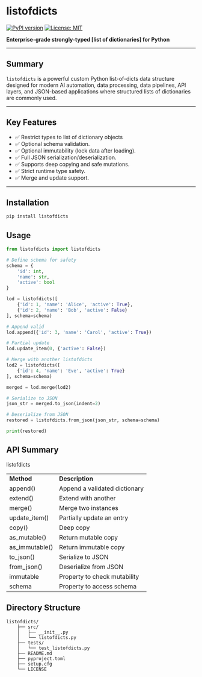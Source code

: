 # listofdicts

[![PyPI version](https://img.shields.io/pypi/v/listofdicts.svg)](https://pypi.org/project/listofdicts/)
[![License: MIT](https://img.shields.io/badge/License-MIT-yellow.svg)](LICENSE)


**Enterprise-grade strongly-typed [list of dictionaries] for Python**

---

## Summary

`listofdicts` is a powerful custom Python list-of-dicts data structure designed for modern AI automation, data processing, data pipelines, API layers, and JSON-based applications where structured lists of dictionaries are commonly used.

---

## Key Features

- ✅ Restrict types to list of dictionary objects
- ✅ Optional schema validation.
- ✅ Optional immutability (lock data after loading).
- ✅ Full JSON serialization/deserialization.
- ✅ Supports deep copying and safe mutations.
- ✅ Strict runtime type safety.
- ✅ Merge and update support.

---

## Installation

```bash
pip install listofdicts
```

## Usage

```python
from listofdicts import listofdicts

# Define schema for safety
schema = {
    'id': int,
    'name': str,
    'active': bool
}

lod = listofdicts([
    {'id': 1, 'name': 'Alice', 'active': True},
    {'id': 2, 'name': 'Bob', 'active': False}
], schema=schema)

# Append valid
lod.append({'id': 3, 'name': 'Carol', 'active': True})

# Partial update
lod.update_item(0, {'active': False})

# Merge with another listofdicts
lod2 = listofdicts([
    {'id': 4, 'name': 'Eve', 'active': True}
], schema=schema)

merged = lod.merge(lod2)

# Serialize to JSON
json_str = merged.to_json(indent=2)

# Deserialize from JSON
restored = listofdicts.from_json(json_str, schema=schema)

print(restored)
```



## API Summary
<table>
<tr><td><b>Method   </b></td><td><b>Description</b></td>
<tr><td>append()	    </td><td>Append a validated dictionary</td>
<tr><td>extend()	    </td><td>Extend with another </td>listofdicts
<tr><td>merge()   	    </td><td>Merge two instances</td>
<tr><td>update_item()	</td><td>Partially update an entry</td>
<tr><td>copy()	        </td><td>Deep copy</td>
<tr><td>as_mutable()	</td><td>Return mutable copy</td>
<tr><td>as_immutable()	</td><td>Return immutable copy</td>
<tr><td>to_json()	    </td><td>Serialize to JSON</td>
<tr><td>from_json()	    </td><td>Deserialize from JSON</td>
<tr><td>immutable	    </td><td>Property to check mutability</td>
<tr><td>schema	        </td><td>Property to access schema</td>
</table>

## Directory Structure
```
listofdicts/
    ├── src/
    │   ├── __init__.py
    │   └── listofdicts.py
    ├── tests/
    │   └── test_listofdicts.py
    ├── README.md
    ├── pyproject.toml
    ├── setup.cfg
    └── LICENSE
```